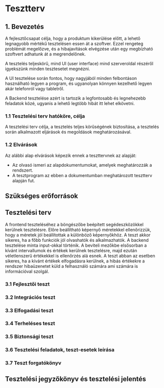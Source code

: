 
# Tesztterv
## 1. Bevezetés

A fejlesztőcsapat célja, hogy a produktum kikerülése előtt, a lehető legnagyobb mértékű tesztelésen essen át a szoftver. Ezzel rengeteg problémát megelőzve, és a hibajavítások elvégzése után egy megbízható szoftvert adhatunk át a megrendelőnek.

A tesztelés teljeskörű, mind UI (user interface) mind szerveroldal részéről igyekszünk minden tesztesetet megnézni.

A UI tesztelése során fontos, hogy nagyjából minden felbontáson használható legyen a program, és ugyanolyan könnyen kezelhető legyen akár telefonról vagy tabletről.

A Backend tesztelése azért is tartozik a legfontosabb és legnehezebb feladatok közé, ugyanis a lehető legtöbb hibát itt lehet elkövetni.

### 1.1 Tesztelési terv hatóköre, célja

A tesztelési terv célja, a tesztelés teljes körűségének biztosítása, a tesztelés során alkalmazott eljárások és megoldások meghatározásával.

### 1.2 Elvárások

Az alábbi alap elvárások képezik ennek a teszttervnek az alapját:

* Az olvasó ismeri az alapdokumentumokat, amelyek meghatározzák a rendszert.
* A tesztprogram az ebben a dokumentumban meghatározott tesztterv alapján fut.


## Szükséges erőforrások

## Tesztelési terv

A frontend teszteléséhez a böngészőbe beépített segédeszközökkel kerülnek tesztelésre. Előre beállítható képernyő méretekkel ellenőrizzük, hogy a méretek jól beállítottak a különböző képernyőkhöz. A teszt akkor sikeres, ha a főbb funkciók jól olvashatók és alkalmazhatók. A backend tesztelése minta input-okkal történik. A beviteli mezőkbe elsősorban a kívánt intervallumok és értékek kerülnek tesztelésre, majd ezután véletlenszerű értékekkel is ellenőrzés alá esnek. A teszt abban az esetben sikeres, ha a kívánt értékek elfogadásra kerülnek, a hibás értékekre a rendszer hibaüzenetet küld a felhasználó számára ami számára is információval szolgál.

### 3.1 Fejlesztői teszt

### 3.2 Integrációs teszt

### 3.3 Elfogadási teszt

### 3.4 Terheléses teszt

### 3.5 Biztonsági teszt

### 3.6 Tesztelési feladatok, teszt-esetek leírása

### 3.7 Teszt forgatókönyv

## Tesztelési jegyzőkönyv és tesztelési jelentés